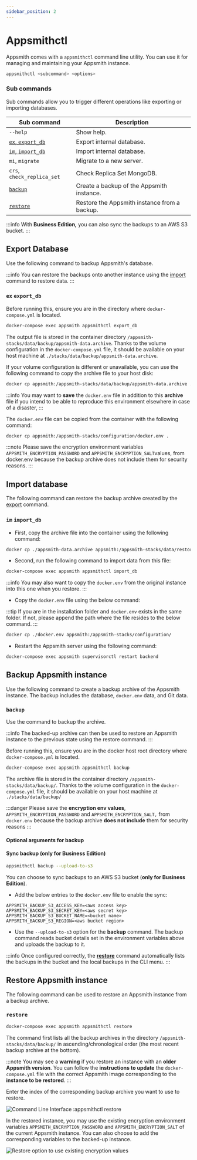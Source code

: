 ```yaml
---
sidebar_position: 2
---
```

# Appsmithctl

Appsmith comes with a `appsmithctl` command line utility. You can use it for managing and maintaining your Appsmith instance.

```bash
appsmithctl <subcommand> <options>
```
<VideoEmbed host="youtube" videoId="tlbK8Cke3sw" title="How To Use Appsmithctl For Instance Management" caption="How To Use Appsmithctl For Instance Management"/>


### Sub commands

Sub commands allow you to trigger different operations like exporting or importing databases.

| Sub command                                        | Description                                  |
| ------------------------------------------------- | -------------------------------------------- |
| `--help`                                          | Show help.                                   |
| [`ex`, `export_db`](appsmithctl.md#ex-export\_db) | Export internal database.                    |
| [`im`, `import_db`](appsmithctl.md#im-import\_db) | Import internal database.                    |
| `mi`, `migrate`                                   | Migrate to a new server.                     |
| `crs`, `check_replica_set`                        | Check Replica Set MongoDB.                   |
| [`backup`](appsmithctl.md#backup)                 | Create a backup of the Appsmith instance.    |
| [`restore`](appsmithctl.md#restore)               | Restore the Appsmith instance from a backup. |

:::info
With **Business Edition,** you can also sync the backups to an AWS S3 bucket.
:::

## Export Database

Use the following command to backup Appsmith's database.

:::info
You can restore the backups onto another instance using the [import](appsmithctl.md#im-import\_db) command to restore data.
:::

### `ex` `export_db`

Before running this, ensure you are in the directory where `docker-compose.yml` is located.

```bash
docker-compose exec appsmith appsmithctl export_db
```

The output file is stored in the container directory `/appsmith-stacks/data/backup/appsmith-data.archive`. Thanks to the volume configuration in the `docker-compose.yml` file, it should be available on your host machine at `./stacks/data/backup/appsmith-data.archive`.

If your volume configuration is different or unavailable, you can use the following command to copy the archive file to your host disk:

```bash
docker cp appsmith:/appsmith-stacks/data/backup/appsmith-data.archive .
```

:::info
You may want to **save** the `docker.env` file in addition to this **archive** file if you intend to be able to reproduce this environment elsewhere in case of a disaster,
:::

The `docker.env` file can be copied from the container with the following command:

```bash
docker cp appsmith:/appsmith-stacks/configuration/docker.env .
```

:::note
Please save the encryption environment variables `APPSMITH_ENCRYPTION_PASSWORD` and `APPSMITH_ENCRYPTION_SALT`values, from docker.env because the backup archive does not include them for security reasons.
:::

## Import database

The following command can restore the backup archive created by the [export](appsmithctl.md#ex-export\_db) command.

### `im` `import_db`

* First, copy the archive file into the container using the following command:

```bash
docker cp ./appsmith-data.archive appsmith:/appsmith-stacks/data/restore/
```

* Second, run the following command to import data from this file:

```bash
docker-compose exec appsmith appsmithctl import_db
```

:::info
You may also want to copy the `docker.env` from the original instance into this one when you restore.
:::

* Copy the `docker.env` file using the below command:

:::tip
If you are in the installation folder and `docker.env` exists in the same folder. If not, please append the path where the file resides to the below command.
:::

```bash
docker cp ./docker.env appsmith:/appsmith-stacks/configuration/
```

* Restart the Appsmith server using the following command:

```bash
docker-compose exec appsmith supervisorctl restart backend
```

## Backup Appsmith instance

Use the following command to create a backup archive of the Appsmith instance. The backup includes the database, `docker.env` data, and Git data.

### `backup`

Use the command to backup the archive.

:::info
The backed-up archive can then be used to restore an Appsmith instance to the previous state using the restore command.
:::

Before running this, ensure you are in the docker host root directory where `docker-compose.yml` is located.

```bash
docker-compose exec appsmith appsmithctl backup
```

The archive file is stored in the container directory `/appsmith-stacks/data/backup/`. Thanks to the volume configuration in the `docker-compose.yml` file, it should be available on your host machine at `./stacks/data/backup/`

:::danger
Please save the **encryption env values**, `APPSMITH_ENCRYPTION_PASSWORD` and `APPSMITH_ENCRYPTION_SALT,` from `docker.env` because the backup archive **does not include** them for security reasons
:::

#### Optional arguments for backup

#### Sync backup (only for Business Edition)

```bash
appsmithctl backup --upload-to-s3
```

You can choose to sync backups to an AWS S3 bucket (**only for Business Edition**).

* Add the below entries to the `docker.env` file to enable the sync:


```
APPSMITH_BACKUP_S3_ACCESS_KEY=<aws access key> 
APPSMITH_BACKUP_S3_SECRET_KEY=<aws secret key>
APPSMITH_BACKUP_S3_BUCKET_NAME=<bucket name> 
APPSMITH_BACKUP_S3_REGION=<aws bucket region>
```


* Use the `--upload-to-s3` option for the **backup** command. The backup command reads bucket details set in the environment variables above and uploads the backup to it.

:::info
Once configured correctly, the [**restore**](appsmithctl.md#restore) command automatically lists the backups in the bucket and the local backups in the CLI menu.
:::

## Restore Appsmith instance

The following command can be used to restore an Appsmith instance from a backup archive.

### `restore`

```bash
docker-compose exec appsmith appsmithctl restore
```

The command first lists all the backup archives in the directory `/appsmith-stacks/data/backup/` in ascending/chronological order (the most recent backup archive at the bottom).

:::note
You may see a **warning** if you restore an instance with an **older Appsmith version**. You can follow the **instructions to update** the `docker-compose.yml` file with the correct Appsmith image corresponding to the **instance to be restored**.
:::

Enter the index of the corresponding backup archive you want to use to restore.

![Command Line Interface :`appsmithctl` restore](/img/Restore\_appsmith\_1.png)

In the restored instance, you may use the existing encryption environment variables `APPSMITH_ENCRYPTION_PASSWORD` and `APPSMITH_ENCRYPTION_SALT` of the current Appsmith instance. You can also choose to add the corresponding variables to the backed-up instance.

![Restore option to use existing encryption values](/img/Restore\_appsmith\_2.png)
